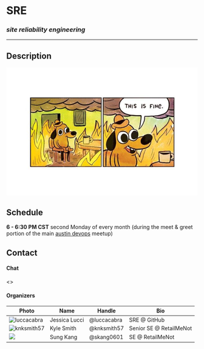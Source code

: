 # SRE
### _site reliability engineering_
___

## Description
![tif](./static/tif.jpeg)
## Schedule
**6 - 6:30 PM CST** second Monday of every month (during the meet & greet portion of the main [austin devops](https://www.meetup.com/austin-devops/) meetup)

## Contact
#### Chat
<>
#### Organizers
| Photo | Name | Handle | Bio |
| ----- | ---- | ------ | --- |
| <img src="https://avatars0.githubusercontent.com/u/1678823?s=460&v=4" width="100" height="100" alt="luccacabra"> | Jessica Lucci | @luccacabra | SRE @ GitHub |
| <img src="https://avatars0.githubusercontent.com/u/796851?s=460&v=4" width="100" height="100" alt="knksmith57"/> | Kyle Smith | @knksmith57 | Senior SE @ RetailMeNot |
| <img src="https://scontent-dfw5-1.xx.fbcdn.net/v/t31.0-8/13316837_281513105525513_1701320456255089708_o.jpg?oh=57badec2c87b86404ea29d0d4b530ad4&oe=5B42D677" width="100px"> | Sung Kang | @skang0601 | SE @ RetailMeNot |
